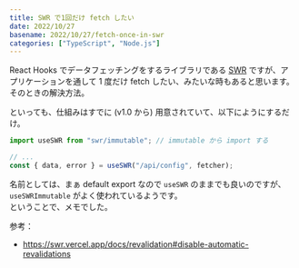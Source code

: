 ```yaml
---
title: SWR で1回だけ fetch したい
date: 2022/10/27
basename: 2022/10/27/fetch-once-in-swr
categories: ["TypeScript", "Node.js"]
---
```


React Hooks でデータフェッチングをするライブラリである [SWR](https://swr.vercel.app/) ですが、アプリケーションを通して 1 度だけ fetch したい、みたいな時もあると思います。  
そのときの解決方法。

といっても、仕組みはすでに (v1.0 から) 用意されていて、以下にようにするだけ。

```typescript
import useSWR from "swr/immutable"; // immutable から import する

// ...
const { data, error } = useSWR("/api/config", fetcher);
```

名前としては、まぁ default export なので `useSWR` のままでも良いのですが、 `useSWRImmutable` がよく使われているようです。  
ということで、メモでした。

参考：

- https://swr.vercel.app/docs/revalidation#disable-automatic-revalidations
